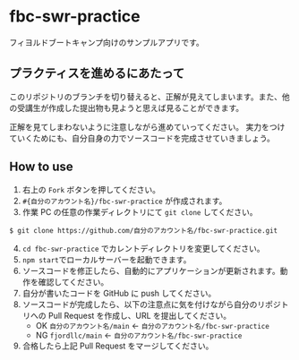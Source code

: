 # fbc-swr-practice

フィヨルドブートキャンプ向けのサンプルアプリです。

## プラクティスを進めるにあたって

このリポジトリのブランチを切り替えると、正解が見えてしまいます。また、他の受講生が作成した提出物も見ようと思えば見ることができます。

正解を見てしまわないように注意しながら進めていってください。 実力をつけていくためにも、自分自身の力でソースコードを完成させていきましょう。

## How to use

1. 右上の `Fork` ボタンを押してください。
2. `#{自分のアカウント名}/fbc-swr-practice` が作成されます。
3. 作業 PC の任意の作業ディレクトリにて `git clone` してください。

```
$ git clone https://github.com/自分のアカウント名/fbc-swr-practice.git
```

4. `cd fbc-swr-practice` でカレントディレクトリを変更してください。
5. `npm start`でローカルサーバーを起動できます。
6. ソースコードを修正したら、自動的にアプリケーションが更新されます。動作を確認してください。
7. 自分が書いたコードを GitHub に push してください。
8. ソースコードが完成したら、以下の注意点に気を付けながら自分のリポジトリへの Pull Request を作成し、URL を提出してください。
   - OK `自分のアカウント名/main` ← `自分のアカウント名/fbc-swr-practice`
   - NG `fjordllc/main` ← `自分のアカウント名/fbc-swr-practice`
9. 合格したら上記 Pull Request をマージしてください。
